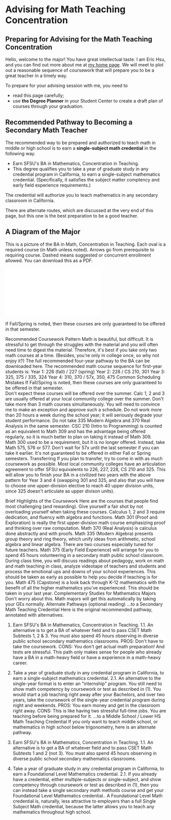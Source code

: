 # Advising for Math Teaching Concentration

## Preparing for Advising for the Math Teaching Concentration
Hello, welcome to the major! You have great intellectual taste. I am Eric Hsu, and you can find out more about me at [my home page](README.md).  We will meet to plot out a reasonable sequence of coursework that will prepare you to be a great teacher in a timely way.  
 
To prepare for your advising session with me, you need to
* read this page carefully;
* use **the Degree Planner** in your Student Center to create a draft plan of courses through your graduation. 

## Recommended Pathway to Becoming a Secondary Math Teacher
The recommended way to be prepared and authorized to teach math in middle or high school is to earn a **single-subject math credential** in the following way.
* Earn SFSU's BA in Mathematics, Concentration in Teaching.
* This degree qualifies you to take a year of graduate study in any credential program in California, to earn a single-subject mathematics credential. (Specifically, it satisfies the subject matter comptency and early field experience requirements.)

The credential will authorize you to teach mathematics in any secondary classroom in California.
 
There are alternate routes, which are discussed at the very end of this page, but this one is the best preparation to be a good teacher.

## A Diagram of the Major
This is a picture of the BA in Math, Concentration in Teaching.  Each oval is a required course (in Math unless noted). Arrows go from prerequisite to requiring course. Dashed means suggested or concurrent enrollment allowed. You can download this as a PDF.  

![prerequisite diagram](files/teaching-prereqs12.dot.pdf)

If Fall/Spring is noted, then these courses are only guaranteed to be offered in that semester.  

 
Recommended Coursework Pattern
Math is beautiful, but difficult. It is stressful to get through the struggles with the material and you will often need time to digest the material. Therefore, it's best if you take only two math courses at a time. (Besides, you're only in college once, so why not enjoy it?)  The full recommended four-year pathway to the BA can be downloaded here.  The recommended math course sequence for first-year students is:
Year 1: 226 (fall) / 227 (spring)
Year 2: 228 / CS 210, 301
Year 3: 325, 375 / 335, 324
Year 4: 310, 370 / 57x, 350, 475
Common Scheduling Mistakes
If Fall/Spring is noted, then these courses are only guaranteed to be offered in that semester.  
Don't expect these courses will be offered over the summer.  Calc 1, 2 and 3 are usually offered at your local community college over the summer.
Don't take more than 3 math courses simultaneously.  You will need to convince me to make an exception and approve such a schedule.
Do not work more than 20 hours a week during the school year; it will seriously degrade your student performance.
Do not take 335 Modern Algebra and 370 Real Analysis in the same semester. 
CSC 210 (Intro to Programming) is counted as an equivalent to Math 309 and has the advantage being offered regularly, so it is much better to plan on taking it instead of Math 309.   
Math 300 used to be a requirement, but it is no longer offered. Instead, take Math 575, 576 or 577. 
Don't wait for 57x until the last semester if you can take it earlier. It's not guaranteed to be offered in either Fall or Spring semesters. 
Transferring
If you plan to transfer, try to come in with as much coursework as possible. Most local community colleges have an articulation agreement to offer SFSU equivalents to 226, 227, 228, CS 210 and 325.  This will allow you to finish your BA in a civilized two years with the above pattern for Year 3 and 4 (swapping 301 and 325, and also that you will have to choose one upper-division elective to reach 40 upper division units, since 325 doesn't articulate as upper divison units).
 
Brief Highlights of the Coursework
Here are the courses that people find most challenging (and rewarding). Give yourself a fair shot by not overloading yourself when taking these courses.
Calculus 1, 2 and 3 require dedication, and fluency with algebra and functions. 
Math 301 (Proof and Exploration) is really the first upper-division math course emphasizing proof and thinking over raw computation. 
Math 370 (Real Analysis) is calculus done abstractly and with proofs. 
Math 335 (Modern Algebra) presents group theory and ring theory, which unify ideas from arithmetic, school algebra and linear algebra.
There are two courses especially tuned for future teachers.
Math 375 (Early Field Experience) will arrange for you to spend 45 hours volunteering in a secondary math public school classroom.  During class time, you will discuss readings about pedagogy, work on math and math teaching in class, analyze videotape of teachers and students and process the emotional ups and downs of your school experiences.  This should be taken as early as possible to help you decide if teaching is for you.
Math 475 (Capstone) is a look back through K-12 mathematics with the benefit of all the higher mathematics you've experienced.  This should be taken in your last year. 
Complementary Studies for Mathematics Majors
Don't worry about this. Math majors will get this automatically by taking your GEs normally. 
Alternate Pathways (optional reading)
...to a Secondary Math Teaching Credential
Here is the original recommended pathway, annotated with alternatives.
1. Earn SFSU's BA in Mathematics, Concentration in Teaching.
1.1. An alternative is to get a BA of whatever field and to pass CSET Math Subtests 1, 2 & 3.  You must also spend 45 hours observing in diverse public school secondary mathematics classrooms. PROS: Don't have to take the coursework. CONS: You don't get actual math preparation! And tests are stressful.  This path only makes sense for people who already have a BA in a math-heavy field or have a experience in a math-heavy career.
 
2. Take a year of graduate study in any credential program in California, to earn a single-subject mathematics credential.
2.1. An alternative to the single-year format is to enter an "internship" program. You still need to show math competency by coursework or test as described in (1). You would start a job teaching right away after your Bachelors, and over two years, take the coursework of the single-year credential program during night and weekends.  PROS: You earn money and get in the classroom right away.  CONS: This is like having two stressful full-time jobs. You are teaching before being prepared for it. 
...to a Middle School / Lower HS Math Teaching Credential
If you only want to teach middle school, or mathematics in high school below trigonometry, here is an alternate pathway.
1. Earn SFSU's BA in Mathematics, Concentration in Teaching.
1.1. An alternative is to get a BA of whatever field and to pass CSET Math Subtests 1 and 2 (not 3). You must also spend 45 hours observing in diverse public school secondary mathematics classrooms.
2. Take a year of graduate study in any credential program in California, to earn a Foundational Level Mathematics credential.
2.1. If you already have a credential, either multiple-subjects or single-subject, and show competency through coursework or test as described in (1), then you can instead take a single secondary math methods course and get your Foundational Level Mathematics credential.. 
A Foundational Level Math credential is, naturally, less attractive to employers than a full Single Subject Math credential, because the latter allows you to teach any mathematics throughout high school.